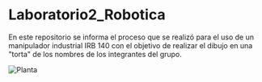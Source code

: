 # Laboratorio2_Robotica

En este repositorio se informa el proceso que se realizó para el uso de un manipulador industrial IRB 140 con el objetivo de realizar el dibujo en una "torta" de los nombres de los integrantes del grupo.


![Planta](https://github.com/user-attachments/assets/e19d0bd5-4808-4b99-8539-d062093aed9b)
